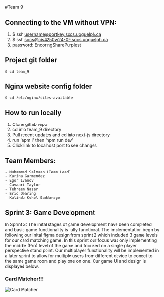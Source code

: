 #Team 9

## Connecting to the VM without VPN:

1) $ ssh username@portkey.socs.uoguelph.ca
2) $ ssh socs@cis4250w24-09.socs.uoguelph.ca
3) password: EncoringSharePurplest

## Project git folder
	$ cd team_9

## Nginx website config folder
	$ cd /etc/nginx/sites-available

## How to run locally

1) Clone gitlab repo
2) cd into team_9 directory
3) Pull recent updates and cd into next-js directory
4) run 'npm i' then 'npm run dev'
5) Click link to localhost port to see changes

## Team Members:
	- Muhammad Salmaan (Team Lead)
	- Karina Garmendez
	- Egor Ivanov
	- Cavaari Taylor
	- Tehreem Nazar
	- Eric Dearing 
	- Kalindu Kehel Baddarage 

	

## Sprint 3: Game Development


In Sprint 3: The inital stages of game development have been completed and basic game functionality is fully functional. The implementation begn by following our inital figma design from sprint 2 which included 3 game levels for our card matching game. In this sprint our focus was only implementing the middle (Pro) level of the game and focused on a single player perspective stand point. Our multiplayer functionality will be implemented in a later sprint to allow for multiple users from different device to conect to the same game room and play one on one. Our game UI and design is displayed below.

### Card Matcher!!!


![Card Matcher](team_9/Sprint%203%20-%20resources/Card_matcher.png)


